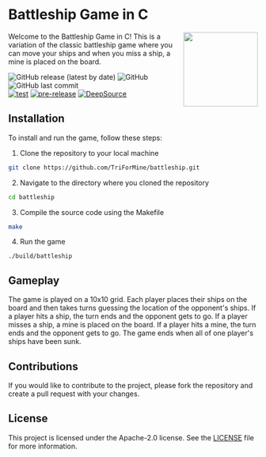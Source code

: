 # Battleship Game in C

<img align="right" src="https://i.imgur.com/5ENqoMn.png" height="150px">

Welcome to the Battleship Game in C! This is a variation of the classic battleship game where you can move your ships and when you miss a ship, a mine is placed on the board.

![GitHub release (latest by date)](https://img.shields.io/github/v/release/TriForMine/battleship)
![GitHub](https://img.shields.io/github/license/TriForMine/battleship)
![GitHub last commit](https://img.shields.io/github/last-commit/TriForMine/battleship) <br/>
[![test](https://github.com/TriForMine/battleship/actions/workflows/test.yml/badge.svg)](https://github.com/TriForMine/battleship/actions/workflows/test.yml)
[![pre-release](https://github.com/TriForMine/battleship/actions/workflows/pre-release.yml/badge.svg)](https://github.com/TriForMine/battleship/actions/workflows/pre-release.yml)
[![DeepSource](https://deepsource.io/gh/TriForMine/battleship.svg/?label=active+issues&show_trend=true&token=46Xb9KY7rG195b7ilvE_jl6i)](https://deepsource.io/gh/TriForMine/battleship/?ref=repository-badge)

## Installation

To install and run the game, follow these steps:

1. Clone the repository to your local machine
```sh
git clone https://github.com/TriForMine/battleship.git
```
2. Navigate to the directory where you cloned the repository
```sh
cd battleship
```
3. Compile the source code using the Makefile
```sh
make
```
4. Run the game
```
./build/battleship
```

## Gameplay

The game is played on a 10x10 grid. Each player places their ships on the board and then takes turns guessing the location of the opponent's ships. If a player hits a ship, the turn ends and the opponent gets to go. If a player misses a ship, a mine is placed on the board. If a player hits a mine, the turn ends and the opponent gets to go. The game ends when all of one player's ships have been sunk.

## Contributions

If you would like to contribute to the project, please fork the repository and create a pull request with your changes.

## License

This project is licensed under the Apache-2.0 license. See the [LICENSE](LICENSE) file for more information.
